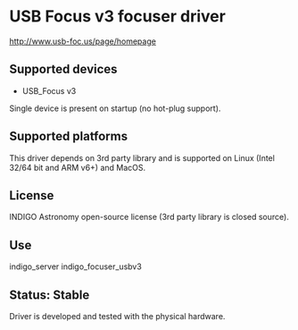 # USB Focus v3 focuser driver

http://www.usb-foc.us/page/homepage

## Supported devices
* USB_Focus v3

Single device is present on startup (no hot-plug support).

## Supported platforms

This driver depends on 3rd party library and is supported on Linux (Intel 32/64 bit and ARM v6+) and MacOS.

## License

INDIGO Astronomy open-source license  (3rd party library is closed source).

## Use

indigo_server indigo_focuser_usbv3

## Status: Stable

Driver is developed and tested with the physical hardware.
